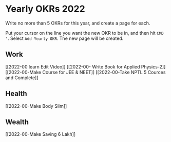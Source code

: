 # Yearly OKRs 2022

Write no more than 5 OKRs for this year, and create a page for each.

Put your cursor on the line you want the new OKR to be in, and then hit `CMD '`. Select `Add Yearly OKR`. The new page will be created.

## Work

[[2022-00 learn Edit Video]]
[[2022-00- Write Book for Applied Physics-2]]
[[2022-00-Make Course for JEE & NEET]]
[[2022-00-Take NPTL 5 Cources and Complete]]

## Health

[[2022-00-Make Body Slim]] 

## Wealth

[[2022-00-Make Saving 6 Lakh]] 